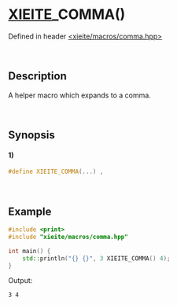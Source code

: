 # [XIEITE](../../macros.md)\_COMMA\(\)
Defined in header [<xieite/macros/comma.hpp>](../../../include/xieite/macros/comma.hpp)

&nbsp;

## Description
A helper macro which expands to a comma.

&nbsp;

## Synopsis
#### 1)
```cpp
#define XIEITE_COMMA(...) ,
```

&nbsp;

## Example
```cpp
#include <print>
#include "xieite/macros/comma.hpp"

int main() {
    std::println("{} {}", 3 XIEITE_COMMA() 4);
}
```
Output:
```
3 4
```
